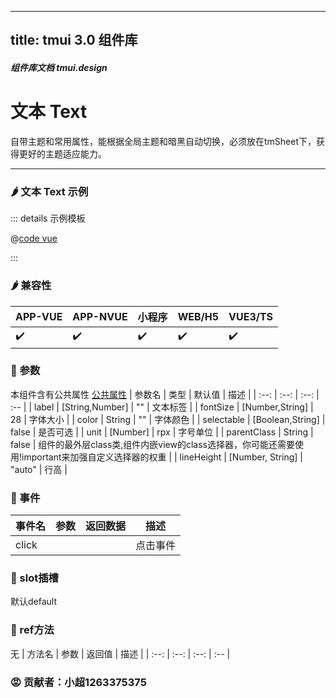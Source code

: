 <!--
 * @Autor: 小超1263375375
 * @Date: 2022-06-18 09:58:15
 * @LastEditors: 小超1263375375
 * @LastEditTime: 2022-06-18 10:54:39
 * @FilePath: \tm-vuetify-for-vue3\tmuidocs\doc\com\Text.md
 * @Description: 
 * 
 * Copyright (c) 2022 by 小超1263375375, All Rights Reserved. 
-->
---
title: tmui 3.0 组件库
---

<dirtoc></dirtoc>

##### 组件库文档 tmui.design

# 文本 Text
自带主题和常用属性，能根据全局主题和暗黑自动切换，必须放在tmSheet下，获得更好的主题适应能力。

---

### :hot_pepper: 文本 Text 示例

<webview url="https://tmui.design/h5/#/pages/changyong/text"></webview>

::: details 示例模板

@[code vue](pages/changyong/text.nvue)

:::

### :hot_pepper: 兼容性

| APP-VUE | APP-NVUE | 小程序 | WEB/H5 | VUE3/TS |
| --- | --- | --- | --- | --- |
| :heavy_check_mark: | :heavy_check_mark: | :heavy_check_mark: | :heavy_check_mark: | :heavy_check_mark: |

### :seedling: 参数
本组件含有公共属性 [公共属性](/doc/spec/组件公共样式.md)
| 参数名 | 类型 | 默认值 | 描述 |
| :--: | :--: | :--: | :-- |
| label | [String,Number] | "" | 文本标签 |
| fontSize | [Number,String] | 28 | 字体大小 |
| color | String | "" | 字体颜色 |
| selectable | [Boolean,String] | false | 是否可选 |
| unit<Badge type="danger" text="v3.0.73+" vertical="middle" /> | [Number] | rpx | 字号单位 |
| parentClass | String | false | 组件的最外层class类,组件内嵌view的class选择器，你可能还需要使用!important来加强自定义选择器的权重 |
| lineHeight | [Number, String] | "auto" | 行高 |

### :rose: 事件
| 事件名 | 参数 | 返回数据 | 描述 |
| --- | --- | --- | --- |
| click |  |  | 点击事件 |

### :corn: slot插槽

默认default

### :green_salad: ref方法
无
| 方法名 | 参数 | 返回值 | 描述 |
| :--: | :--: | :--: | :-- |

### :rage: 贡献者：小超1263375375